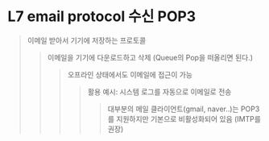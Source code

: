 # L7 email protocol 수신 POP3

> 이메일 받아서 기기에 저장하는 프로토콜
>
> > 이메일을 기기에 다운로드하고 삭제 (Queue의 Pop을 떠올리면 된다.)
> >
> > > 오프라인 상태에서도 이메일에 접근이 가능
> > >
> > > > 활용 예시: 시스템 로그를 자동으로 이메일로 전송
> > > >
> > > > > 대부분의 메일 클라이언트(gmail, naver..)는 POP3를 지원하지만 기본으로 비활성화되어 있음 (IMTP를 권장)
